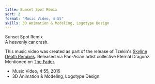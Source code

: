 ```yaml
---
title: Sunset Spot Remix
sort: 2
format: "Music Video, 4:55"
skills: 3D Animation & Modeling, Logotype Design
---
```

<div class="project-info">
<span class="name">Sunset Spot Remix</span>
<div>
A heavenly car crash.

This music video was created as part of the release of Tzekin's <a href="https://tzekin.bandcamp.com/album/skyline-death-remixes-2">Skyline Death Remixes</a>. Released via Pan-Asian artist collective Eternal Dragonz. Mentioned on <a href="https://www.thefader.com/2019/07/09/dreamville-sacrifices-cupcakke-ayesha-mahalia-odunsi-best-songs">The Fader</a>.
</div>
<div>

- Music Video, 4:55, 2019
- 3D Animation & Modeling, Logotype Design

</div>
</div>

<dynamic-video filename="MV_1.mp4" class="image-100w"></dynamic-video>
<dynamic-image filename="edz-1.jpeg" class="image-50w image-1"></dynamic-image>
<dynamic-image filename="edz-4.jpeg" class="image-50w image-2"></dynamic-image>
<dynamic-image filename="edz-2.jpeg" class="image-50w image-1"></dynamic-image>
<dynamic-image filename="edz-3.jpeg" class="image-50w image-2"></dynamic-image>
<dynamic-image filename="edz-logo-169.jpg" class="image-100w"></dynamic-image>